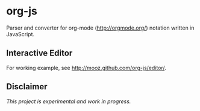org-js
======

Parser and converter for org-mode (<http://orgmode.org/>) notation written in JavaScript.

Interactive Editor
------------------

For working example, see http://mooz.github.com/org-js/editor/.

Disclaimer
----------

_This project is experimental and work in progress._
